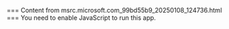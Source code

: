 === Content from msrc.microsoft.com_99bd55b9_20250108_124736.html ===
You need to enable JavaScript to run this app.
